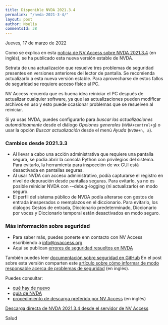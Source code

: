```yaml
---
title: Disponible NVDA 2021.3.4
permalink: "/nvda-2021-3-4/"
layout: post
author: Noelia
commentsId: 38
---
```


<footer>Jueves, 17 de marzo de 2022</footer>

Como se explica en esta [noticia de NV Access sobre NVDA 2021.3.4](https://www.nvaccess.org/post/nvda-2021-3-4/) (en inglés), se ha publicado esta nueva versión estable de NVDA.

Setrata de una actualización que resuelve tres problemas de seguridad presentes en versiones anteriores del lector de pantalla. Se recomienda actualizarlo a esta nueva versión estable. Para aprovecharse de estos fallos de seguridad se requiere acceso físico al PC.

NV Access recuerda que es buena idea reiniciar el PC después de actualizar cualquier software, ya que las actualizaciones pueden modificar archivos en uso y esto puede ocasionar problemas que se resuelven al reiniciar.

Si ya usas NVDA, puedes configurarlo para *buscar las actualizaciones automáticamente* desde el diálogo *Opciones generales* (`NVDA+control+g`) o usar la opción *Buscar actualización* desde el menú *Ayuda* (`NVDA+n, a`).

### Cambios desde 2021.3.3
- Al llevar a cabo una acción administrativa que requiere una pantalla segura, se podía abrir la consola Python con privilegios del sistema. Para evitarlo, la herramienta para inspección de wx GUI está desactivada en pantallas seguras.
- Al usar NVDA con acceso administrativo, podía capturarse el registro en nivel de depuración desde pantallas seguras. Para evitarlo, ya no es posible reiniciar NVDA con -–debug-logging (ni actualizarlo) en modo seguro.
- El perfil del sistema público de NVDA podía alterarse con gestos de entrada inesperados o reemplazos en el diccionario. Para evitarlo, los diálogos Gestos de entrada, Diccionario predeterminado, Diccionario por voces y Diccionario temporal están desactivados en modo seguro.

### Más información sobre seguridad
- Para saber más, puedes ponerte enn contacto con NV Access escribiendo a info@nvaccess.org
- Aquí se publican [errores de seguridad resueltos en NVDA](https://github.com/nvaccess/nvda/security/advisories)

También puedes leer [documentación sobre seguridad en GitHub](https://docs.github.com/es/code-security/repository-security-advisories/about-github-security-advisories-for-repositories)
En el post sobre esta versión comparten este [artículo sobre cómo informar de modo responsable acerca de problemas de seguridad](https://en.wikipedia.org/wiki/Coordinated_vulnerability_disclosure) (en inglés).

Puedes consultar:

- [qué hay de nuevo](https://nvdaes.github.io/changes.html)
- [guía de NVDA](https://nvdaes.github.io/userGuide.html)
- [procedimiento de descarga preferido por NV Access](https://groups.io/g/nvda-devel/message/45172) (en inglés)

[Descarga directa de NVDA 2021.3.4 desde el servidor de NV Access](http://www.nvaccess.org/download/nvda/releases/2021.3.4/nvda_2021.3.4.exe)

Salud
